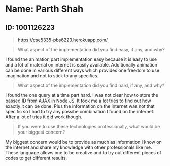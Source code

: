 # Name: Parth Shah
## ID: 1001126223

>https://cse5335-pbs6223.herokuapp.com/ 


> What aspect of the implementation did you find easy, if any, and why?

I found the animation part implementation easy because it is easy to use and a lot of material on internet is easily available. Additionally animation can be done in various different ways which provides one freedom to use imagination and not to stick to any specifics.

> What aspect of the implementation did you find hard, if any, and why?

I found the one query at a time part hard. I was not clear how to store the passed ID from AJAX in Node JS. It took me a lot tries to find out how exactly it can be done. Plus the information on the internet was not that specific so I had to try any possibe combination I found on the internet. After a lot of tries it did work though. 

> If you were to use these technologies professionally, what would be your biggest
concern?

My biggest concern would be to provide as much as information I know on the internet and share my knowledge with other professionals like me. These language allows one to be creative and to try out different pieces of codes to get different results. 
